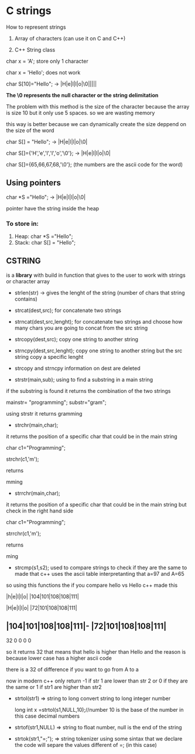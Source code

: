 # C strings

How to represent strings

1. Array of characters (can use it on C and C++)

2. C++ String class

char x = 'A'; store only 1 character

char x = 'Hello'; does not work

char S[10]="Hello"; -> |H|e|l|l|o|\0|||||

**The \0 represents the null character or the string delimitation**

The problem with this method is the size of the character because the array is size 10 but it only use 5 spaces. so we are wasting memory

this way is better because we can dynamically create the size deppend on the size of the word

char S[] = "Hello"; -> |H|e|l|l|o|\0|

char S[]={'H','e','l','l','o','\0'}; -> |H|e|l|l|o|\0|

char S[]={65,66,67,68,'\0'}; (the numbers are the ascii code for the word)

## Using pointers

char *S ="Hello"; -> |H|e|l|l|o|\0| 

pointer have the string inside the heap

### To store in:

1. Heap: char *S ="Hello";
2. Stack: char S[] = "Hello";


## CSTRING

is a **library** with build in function that gives to the user to work with strings or character array

- strlen(str) -> gives the lenght of the string (number of chars that string contains)

- strcat(dest,src); for concatenate two strings

- strncat(dest,src,lenght); for concatenate two strings and choose how many chars you are going to concat from the src string

- strcopy(dest,src); copy one string to another string

- strncpy(dest,src,lenght); copy one string to another string but the src string copy a specific lenght

- strcopy and strncpy information on dest are deleted

- strstr(main,sub); using to find a substring in a main string

if the substring is found it returns the combination of the two strings

mainstr= "programming";
substr="gram";

using strstr it returns gramming

- strchr(main,char);

it returns the position of a specific char that could be in the main string

char c1="Programming";

strchr(c1,'m');

returns 

mming

- strrchr(main,char);

it returns the position of a specific char that could be in the main string but check in the right hand side

char c1="Programming";

strrchr(c1,'m');

returns 

ming

- strcmp(s1,s2); used to compare strings to check if they are the same to made that c++ uses the ascii table
interpretanting that a=97 and A=65

so using this functions the if you compare hello vs Hello c++ made this 

|h|e|l|l|o|
|104|101|108|108|111|

|H|e|l|l|o|
|72|101|108|108|111|



|104|101|108|108|111|-
|72|101|108|108|111| 
----------------------
32  0   0   0   0

so it returns 32 that means that hello is higher than Hello and the reason is because lower case has a higher ascii code 

there is a 32 of difference if you want to go from A to a

now in modern c++ only return -1 if str 1 are lower than str 2 or 0 if they are the same or 1 if str1 are higher than str2

- strtol(str1) => string to long convert string to long integer number

    long int x =strtol(s1,NULL,10);//number 10 is the base of the number in this case decimal numbers

- strtof(str1,NULL) => string to float number, null is the end of the string

- strtok(str1,"=;"); => string tokenizer using some sintax that we declare the code will separe the values different of =; (in this case)